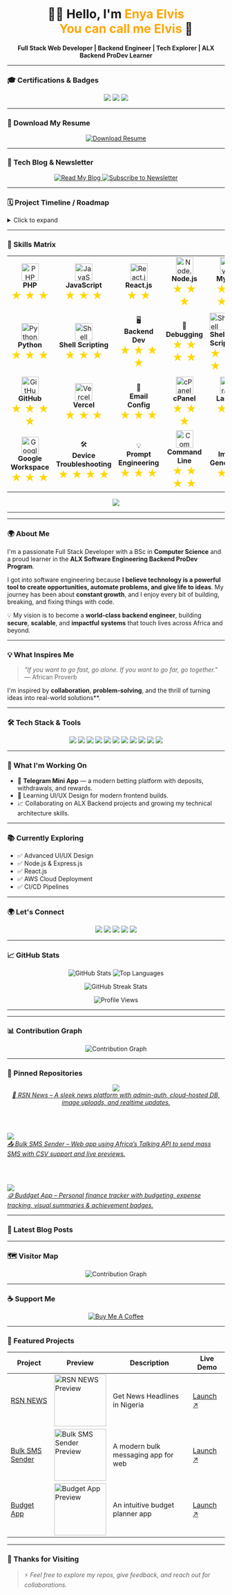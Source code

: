 <p align="center">
<!--   <img src="https://enyasystem.github.io/banner/Enya_Elvis-banner.png" alt="Banner" style="width: 100%; height: auto;" /> -->

</p>

<h1 align="center">👋🏿 Hello, I'm <span style="color:#FFA500;">Enya Elvis<br> &nbsp;&nbsp;&nbsp;&nbsp;&nbsp;&nbsp; You can call me Elvis</span> 🚀</h1>

<p align="center">
  <strong>Full Stack Web Developer | Backend Engineer | Tech Explorer | ALX Backend ProDev Learner</strong>
</p>

---

### 🎓 Certifications & Badges

<p align="center">
  <img src="https://img.shields.io/badge/AWS%20Certified-Developer%20Associate-yellow?style=for-the-badge&logo=amazon-aws&logoColor=white"/>
  <img src="https://img.shields.io/badge/ALX%20Graduate-blueviolet?style=for-the-badge&logo=alx&logoColor=white"/>
  <img src="https://img.shields.io/badge/Coursera%20Certified-Data%20Science-blue?style=for-the-badge&logo=coursera&logoColor=white"/>
  <!-- Add more badges as needed -->
</p>

---

### 📄 Download My Resume

<p align="center">
  <a href="https://enya-elvis.vercel.app/resume.pdf" target="_blank">
    <img src="https://img.shields.io/badge/Download%20Resume-orange?style=for-the-badge&logo=adobe-acrobat-reader&logoColor=white" alt="Download Resume"/>
  </a>
</p>

---

### 📰 Tech Blog & Newsletter

<p align="center">
  <a href="https://enya-elvis.vercel.app/blog" target="_blank">
    <img src="https://img.shields.io/badge/Read%20My%20Blog-1DA1F2?style=for-the-badge&logo=hashnode&logoColor=white" alt="Read My Blog"/>
  </a>
  <a href="https://enya-elvis.vercel.app/newsletter" target="_blank">
    <img src="https://img.shields.io/badge/Subscribe%20to%20Newsletter-ff69b4?style=for-the-badge&logo=gmail&logoColor=white" alt="Subscribe to Newsletter"/>
  </a>
</p>

---

### 🗓️ Project Timeline / Roadmap

<details>
  <summary>Click to expand</summary>
  <ul>
    <li>2022: Started ALX Software Engineering Program</li>
        <li>2024: Started professional freelancing</li>
    <li>2025: Built RSN NEWS and Bulk SMS Sender</li>
    <li>2025: Working on Fintech SolutionI/UX</li>
    <!-- Add more milestones as needed -->
  </ul>
</details>

---

### 🧠 Skills Matrix




<!-- Animated particles background using SVG (GitHub markdown compatible) -->
<div align="center">
  <table>
    <tr>
  <td align="center">
    <img src="https://cdn.jsdelivr.net/gh/devicons/devicon/icons/php/php-original.svg" width="40" title="PHP"/><br/>
    <b>PHP</b><br/>
    <span style="font-size:1.5em; color:#FFD700;">★ ★ ★</span>
  </td>
  <td align="center">
    <img src="https://cdn.jsdelivr.net/gh/devicons/devicon/icons/javascript/javascript-original.svg" width="40" title="JavaScript"/><br/>
    <b>JavaScript</b><br/>
    <span style="font-size:1.5em; color:#FFD700;">★ ★ ★</span>
  </td>
  <td align="center">
    <img src="https://cdn.jsdelivr.net/gh/devicons/devicon/icons/react/react-original.svg" width="40" title="React.js"/><br/>
    <b>React.js</b><br/>
    <span style="font-size:1.5em; color:#FFD700;">★ ★</span>
  </td>
  <td align="center">
    <img src="https://cdn.jsdelivr.net/gh/devicons/devicon/icons/nodejs/nodejs-original.svg" width="40" title="Node.js"/><br/>
    <b>Node.js</b><br/>
    <span style="font-size:1.5em; color:#FFD700;">★ ★ ★</span>
  </td>
  <td align="center">
    <img src="https://cdn.jsdelivr.net/gh/devicons/devicon/icons/mysql/mysql-original.svg" width="40" title="MySQL"/><br/>
    <b>MySQL</b><br/>
    <span style="font-size:1.5em; color:#FFD700;">★ ★ ★ ★</span>
  </td>
</tr>
<tr>
  <td align="center">
    <img src="https://cdn.jsdelivr.net/gh/devicons/devicon/icons/python/python-original.svg" width="40" title="Python"/><br/>
    <b>Python</b><br/>
    <span style="font-size:1.5em; color:#FFD700;">★ ★ ★</span>
  </td>
  <td align="center">
    <img src="https://cdn.jsdelivr.net/gh/devicons/devicon/icons/bash/bash-original.svg" width="40" title="Shell Scripting"/><br/>
    <b>Shell Scripting</b><br/>
    <span style="font-size:1.5em; color:#FFD700;">★ ★ ★</span>
  </td>
  <td align="center">
    🖥️<br/>
    <b>Backend Dev</b><br/>
    <span style="font-size:1.5em; color:#FFD700;">★ ★ ★ ★</span>
  </td>
  <td align="center">
    🐞<br/>
    <b>Debugging</b><br/>
    <span style="font-size:1.5em; color:#FFD700;">★ ★ ★ ★</span>
  </td>
  <td>
    <img src="https://cdn.jsdelivr.net/gh/devicons/devicon/icons/bash/bash-original.svg" width="40" title="Shell Scripting"/><br/>
    <b>Shell Scripting</b><br/>
    <span style="font-size:1.5em; color:#FFD700;">★ ★ ★</span>
  </td>
  <td align="center">
    <img src="https://cdn.jsdelivr.net/gh/devicons/devicon/icons/google/google-original.svg" width="40" title="SEO"/><br/>
    <b>SEO</b><br/>
    <span style="font-size:1.5em; color:#FFD700;">★ ★ ★</span>
  </td>
  <td align="center">
    <img src="https://cdn.jsdelivr.net/gh/devicons/devicon/icons/wordpress/wordpress-original.svg" width="40" title="WordPress"/><br/>
    <b>WordPress</b><br/>
    <span style="font-size:1.5em; color:#FFD700;">★ ★ ★ ★</span>
  </td>
</tr>

<tr>
  <td align="center">
    <img src="https://cdn.jsdelivr.net/gh/devicons/devicon/icons/github/github-original.svg" width="40" title="GitHub"/><br/>
    <b>GitHub</b><br/>
    <span style="font-size:1.5em; color:#FFD700;">★ ★ ★ ★</span>
  </td>
  <td align="center">
    <img src="https://vercel.com/favicon.ico" width="40" title="Vercel"/><br/>
    <b>Vercel</b><br/>
    <span style="font-size:1.5em; color:#FFD700;">★ ★ ★</span>
  </td>
  <td align="center">
    📧<br/>
    <b>Email Config</b><br/>
    <span style="font-size:1.5em; color:#FFD700;">★ ★ ★</span>
  </td>
  <td align="center">
    <img src="https://seeklogo.com/images/C/cpanel-logo-6A1470E793-seeklogo.com.png" width="40" title="cPanel"/><br/>
    <b>cPanel</b><br/>
    <span style="font-size:1.5em; color:#FFD700;">★ ★ ★</span>
  </td>
  <td align="center">
    <img src="https://cdn.jsdelivr.net/gh/devicons/devicon/icons/laravel/laravel-plain.svg" width="40" title="Laravel"/><br/>
    <b>Laravel</b><br/>
    <span style="font-size:1.5em; color:#FFD700;">★ ★ ★</span>
  </td>
</tr>
<tr>
  <td align="center">
    <img src="https://ssl.gstatic.com/images/branding/product/2x/google_workspace_512dp.png" width="40" title="Google Workspace"/><br/>
    <b>Google Workspace</b><br/>
    <span style="font-size:1.5em; color:#FFD700;">★ ★ ★</span>
  </td>
  <td align="center">
    🛠️<br/>
    <b>Device Troubleshooting</b><br/>
    <span style="font-size:1.5em; color:#FFD700;">★ ★ ★ ★</span>
  </td>
  <td align="center">
    💡<br/>
    <b>Prompt Engineering</b><br/>
    <span style="font-size:1.5em; color:#FFD700;">★ ★ ★</span>
  </td>
  <td align="center">
    <img src="https://cdn.jsdelivr.net/gh/devicons/devicon/icons/bash/bash-original.svg" width="40" title="Command Line"/><br/>
    <b>Command Line</b><br/>
    <span style="font-size:1.5em; color:#FFD700;">★ ★ ★ ★</span>
  </td>
  <td align="center">
    🎨<br/>
    <b>Image Generation</b><br/>
    <span style="font-size:1.5em; color:#FFD700;">★ ★</span>
  </td>
</tr>

     
  </table>
</div>

<div align="center">
  <img src="https://capsule-render.vercel.app/api?type=waving&color=gradient&height=100&section=footer"/>
</div>

---

---

### 🌍 About Me

I'm a passionate Full Stack Developer with a BSc in **Computer Science** and a proud learner in the **ALX Software Engineering Backend ProDev Program**.

I got into software engineering because **I believe technology is a powerful tool to create opportunities, automate problems, and give life to ideas**. My journey has been about **constant growth**, and I enjoy every bit of building, breaking, and fixing things with code.

💡 My vision is to become a **world-class backend engineer**, building **secure**, **scalable**, and **impactful systems** that touch lives across Africa and beyond.

---

### 💡 What Inspires Me

> *"If you want to go fast, go alone. If you want to go far, go together."*  
> — African Proverb

I'm inspired by **collaboration**, **problem-solving**, and the thrill of turning ideas into real-world solutions**.

---

### 🛠️ Tech Stack & Tools

<p align="center">
  <img src="https://img.shields.io/badge/HTML5-%23E34F26.svg?style=for-the-badge&logo=html5&logoColor=white"/>
  <img src="https://img.shields.io/badge/CSS3-%231572B6.svg?style=for-the-badge&logo=css3&logoColor=white"/>
  <img src="https://img.shields.io/badge/JavaScript-%23F7DF1E.svg?style=for-the-badge&logo=javascript&logoColor=black"/>
  <img src="https://img.shields.io/badge/PHP-%23777BB4.svg?style=for-the-badge&logo=php&logoColor=white"/>
  <img src="https://img.shields.io/badge/MySQL-%234479A1.svg?style=for-the-badge&logo=mysql&logoColor=white"/>
  <img src="https://img.shields.io/badge/Git-%23F05033.svg?style=for-the-badge&logo=git&logoColor=white"/>
  <img src="https://img.shields.io/badge/Bash-%234EAA25.svg?style=for-the-badge&logo=gnu-bash&logoColor=white"/>
  <img src="https://img.shields.io/badge/Node.js-%23339933.svg?style=for-the-badge&logo=nodedotjs&logoColor=white"/>
  <img src="https://img.shields.io/badge/React.js-%2361DAFB.svg?style=for-the-badge&logo=react&logoColor=black"/>
  <img src="https://img.shields.io/badge/SEO-%23000000.svg?style=for-the-badge&logo=google&logoColor=white"/>
  <img src="https://img.shields.io/badge/WordPress-%23117AC9.svg?style=for-the-badge&logo=wordpress&logoColor=white"/>
</p>

---

### 🚀 What I'm Working On

- 🎯 **Telegram Mini App** — a modern betting platform with deposits, withdrawals, and rewards.
- 🎨 Learning UI/UX Design for modern frontend builds.
- 📈 Collaborating on ALX Backend projects and growing my technical architecture skills.

---

### 📚 Currently Exploring

- ✅ Advanced UI/UX Design
- ✅ Node.js & Express.js
- ✅ React.js
- ✅ AWS Cloud Deployment
- ✅ CI/CD Pipelines

---

### 🌍 Let's Connect

<p align="center">
  <a href="https://enya-elvis.vercel.app" target="_blank"><img src="https://img.shields.io/badge/Portfolio-%23000000.svg?style=for-the-badge&logo=internet-explorer&logoColor=white"/></a>
  <a href="https://www.linkedin.com/in/enyaelvis" target="_blank"><img src="https://img.shields.io/badge/LinkedIn-%230077B5.svg?style=for-the-badge&logo=linkedin&logoColor=white"/></a>
  <a href="https://twitter.com/enyasystem" target="_blank"><img src="https://img.shields.io/badge/Twitter-%231DA1F2.svg?style=for-the-badge&logo=twitter&logoColor=white"/></a>
  <a href="https://github.com/enyasystem" target="_blank"><img src="https://img.shields.io/badge/GitHub-%23181717.svg?style=for-the-badge&logo=github&logoColor=white"/></a>
  <a href="mailto:enyaelvis@gmail.com"><img src="https://img.shields.io/badge/Email-D14836?style=for-the-badge&logo=gmail&logoColor=white"/></a>
</p>

---

### 📈 GitHub Stats

<p align="center">
  <img src="https://github-readme-stats.vercel.app/api?username=enyasystem&show_icons=true&theme=radical" alt="GitHub Stats"/>
  <img src="https://github-readme-stats.vercel.app/api/top-langs/?username=enyasystem&layout=compact&theme=radical" alt="Top Languages"/>
</p>

<!-- GIT STREAK STATS -->
<p align="center">
  <img src="https://github-readme-streak-stats.herokuapp.com/?user=enyasystem&theme=radical" alt="GitHub Streak Stats"/>
</p>

<!-- PAGE VIEW COUNT -->
<p align="center">
  <img src="https://komarev.com/ghpvc/?username=enyasystem&label=Profile%20views&color=0e75b6&style=flat" alt="Profile Views"/>
</p>

---

---

### 📊 Contribution Graph

<p align="center">
  <img src="https://github-readme-activity-graph.cyclic.app/graph?username=enyasystem&theme=radical" alt="Contribution Graph"/>
</p>

---

### 📌 Pinned Repositories

<p align="center">
  <a href="https://github.com/enyasystem/rsn-news">
    <img align="center" 
         src="https://github-readme-stats.vercel.app/api/pin/?username=enyasystem&repo=rsn-news&theme=radical" />
    <br/>
    <em>📰 RSN News – A sleek news platform with admin-auth, cloud-hosted DB, image uploads, and realtime updates.</em>
  </a>

  <br/><br/>

  <a href="https://github.com/enyasystem/bulk-sms-sender">
    <img align="center"
         src="https://github-readme-stats.vercel.app/api/pin/?username=enyasystem&repo=bulk-sms-sender&theme=radical" />
    <br/>
    <em>📤 Bulk SMS Sender – Web app using Africa’s Talking API to send mass SMS with CSV support and live previews.</em>
  </a>

  <br/><br/>

  <a href="https://github.com/enyasystem/buddget-app">
    <img align="center"
         src="https://github-readme-stats.vercel.app/api/pin/?username=enyasystem&repo=buddget-app&theme=radical" />
    <br/>
    <em>🪙 Buddget App – Personal finance tracker with budgeting, expense tracking, visual summaries & achievement badges.</em>
  </a>
</p>

---

### 📝 Latest Blog Posts

<!-- BLOG-POST-LIST:START -->
<!-- BLOG-POST-LIST:END -->

---

### 🗺️ Visitor Map

<p align="center">
  <img src="https://github-readme-activity-graph.cyclic.app/graph?username=enyasystem&theme=default" alt="Contribution Graph"/>
</p>

---

### ☕ Support Me

<p align="center">
  <a href="https://www.buymeacoffee.com/enyasystem" target="_blank">
    <img src="https://img.shields.io/badge/Buy%20Me%20a%20Coffee-%23FFDD00.svg?style=for-the-badge&logo=buy-me-a-coffee&logoColor=black" alt="Buy Me A Coffee"/>
  </a>
</p>

---

### 🧩 Featured Projects

| Project | Preview | Description | Live Demo |
|---------|---------|-------------|-----------|
| [RSN NEWS](https://github.com/enyasystem/rsn-news) | <img src="https://rsnewsng.com" alt="RSN NEWS Preview" width="120"/> | Get News Headlines in Nigeria | [Launch ↗](https://rsnewsng.com/) |
| [Bulk SMS Sender](https://github.com/enyasystem/bulk-sms-sender) | <img src="https://bulk-sms-sender-nine.vercel.app" alt="Bulk SMS Sender Preview" width="120"/> | A modern bulk messaging app for web | [Launch ↗](https://bulk-sms-sender-nine.vercel.app) |
| [Budget App](https://github.com/enyasystem/buddget-app) | <img src="YOUR_BUDGET_APP_PREVIEW_URL" alt="Budget App Preview" width="120"/> | An intuitive budget planner app | [Launch ↗](https://buddget-app.vercel.app/) |

---

### 🙌 Thanks for Visiting

> ⚡ *Feel free to explore my repos, give feedback, and reach out for collaborations.*
